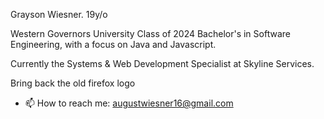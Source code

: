 Grayson Wiesner. 19y/o

Western Governors University Class of 2024
Bachelor's in Software Engineering, with a focus on Java and Javascript.

Currently the Systems & Web Development Specialist at Skyline Services.

Bring back the old firefox logo

- 📫 How to reach me: augustwiesner16@gmail.com

